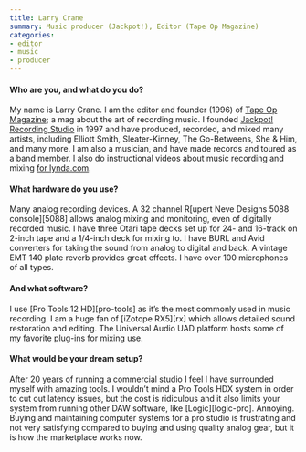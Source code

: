```yaml
---
title: Larry Crane
summary: Music producer (Jackpot!), Editor (Tape Op Magazine)
categories:
- editor
- music
- producer
---
```


#### Who are you, and what do you do?

My name is Larry Crane. I am the editor and founder (1996) of [Tape Op Magazine](http://tapeop.com/ "Larry's music recording magazine."); a mag about the art of recording music. I founded [Jackpot! Recording Studio](http://jackpotrecording.com/ "Larry's recording studio.") in 1997 and have produced, recorded, and mixed many artists, including Elliott Smith, Sleater-Kinney, The Go-Betweens, She & Him, and many more. I am also a musician, and have made records and toured as a band member. I also do instructional videos about music recording and mixing [for lynda.com](https://www.lynda.com/Larry-Crane/1873217-1.html "Larry's Lynda.com page."). 

#### What hardware do you use?

Many analog recording devices. A 32 channel R[upert Neve Designs 5088 console][5088] allows analog mixing and monitoring, even of digitally recorded music. I have three Otari tape decks set up for 24- and 16-track on 2-inch tape and a 1/4-inch deck for mixing to. I have BURL and Avid converters for taking the sound from analog to digital and back. A vintage EMT 140 plate reverb provides great effects. I have over 100 microphones of all types. 

#### And what software?

I use [Pro Tools 12 HD][pro-tools] as it’s the most commonly used in music recording. I am a huge fan of [iZotope RX5][rx] which allows detailed sound restoration and editing. The Universal Audio UAD platform hosts some of my favorite plug-ins for mixing use. 

#### What would be your dream setup?

After 20 years of running a commercial studio I feel I have surrounded myself with amazing tools. I wouldn’t mind a Pro Tools HDX system in order to cut out latency issues, but the cost is ridiculous and it also limits your system from running other DAW software, like [Logic][logic-pro]. Annoying. Buying and maintaining computer systems for a pro studio is frustrating and not very satisfying compared to buying and using quality analog gear, but it is how the marketplace works now.